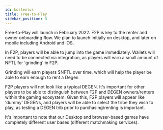 ```yaml
---
id: kostenlos
title: Free-to-Play
sidebar_position: 3
---
```


Free-to-Play will launch in February 2022. F2P is key to the renter and owner onboarding flow. We plan to launch initially on desktop, and later on mobile including Android and iOS.

In F2P, players will be able to jump into the game immediately. Wallets will need to be connected via integration, as players will earn a small amount of NFTL for 'grinding' in F2P.

Grinding will earn players $NFTL over time, which will help the player be able to earn enough to rent a Degen.

F2P players will not look like a typical DEGEN. It's important for other players to be able to distinguish between F2P and DEGEN owners/renters within the gaming ecosystem. Given this, F2P players will appear like 'dummy' DEGENs, and players will be able to select the tribe they wish to play, as testing a DEGEN trib prior to purchasing/renting is important.

It's important to note that our Desktop and browser-based games have completely different user bases (different matchmaking services).
